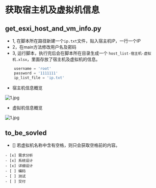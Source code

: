 # 获取宿主机及虚拟机信息

## get_esxi_host_and_vm_info.py

 - 1, 在脚本所在路径新建一个`ip.txt`文件，贴入宿主机IP，一行一个IP
 - 2，在main方法修改用户名及密码
 - 3, 运行脚本，执行完后会在脚本所在目录生成一个 `host_list-宿主机-虚拟机.xlsx`，里面存放了宿主机及虚拟机的信息。
``` python
    username = 'root'
    password = '1111111'
    ip_list_file = 'ip.txt'
```

- 宿主机信息概览

![1.jpg](https://i.loli.net/2018/11/01/5bd9e65e0bf34.jpg)

- 虚拟机信息概览

![1.jpg](https://i.loli.net/2018/11/01/5bd9e56fb33e7.jpg)

## to_be_sovled

- [] 若虚拟机名称中含有空格，则只会获取空格前的内容。

```
- [x] 需求分析
- [x] 系统设计
- [x] 详细设计
- [ ] 编码
- [ ] 测试
- [ ] 交付
```
